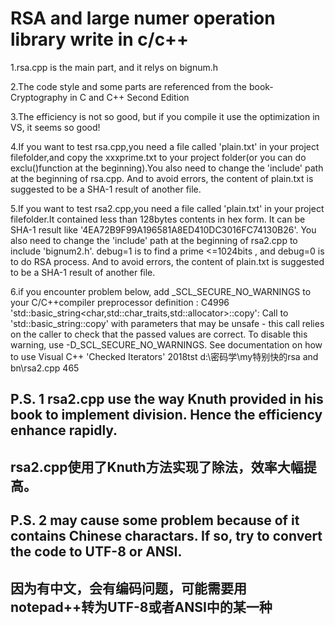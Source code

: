 # RSA and large numer operation library write in c/c++


1.rsa.cpp is the main part, and it relys on bignum.h<br>

2.The code style and some parts are referenced from the book- Cryptography in C and C++ Second Edition<br>

3.The efficiency is not so good, but if you compile it use the optimization in VS, it seems so good!<br>

4.If you want to test rsa.cpp,you need a file called 'plain.txt' in your project filefolder,and copy the xxxprime.txt to your project folder(or you can do exclu()function at the beginning).You also need to change the 'include' path at the beginning of rsa.cpp. And to avoid errors, the content of plain.txt is suggested to be a SHA-1 result of another file.<br>

5.If you want to test rsa2.cpp,you need a file called 'plain.txt' in your project filefolder.It contained less than 128bytes contents in hex form. It can be SHA-1 result like '4EA72B9F99A196581A8ED410DC3016FC74130B26'. You also need to change the 'include' path at the beginning of rsa2.cpp to include 'bignum2.h'. debug=1 is to find a prime <=1024bits , and debug=0 is to do RSA process. And to avoid errors, the content of plain.txt is suggested to be a SHA-1 result of another file.<br>

6.if you encounter problem below, add _SCL_SECURE_NO_WARNINGS to your C/C++compiler preprocessor definition :
C4996	'std::basic_string<char,std::char_traits<char>,std::allocator<char>>::copy': Call to 'std::basic_string::copy' with parameters that may be unsafe - this call relies on the caller to check that the passed values are correct. To disable this warning, use -D_SCL_SECURE_NO_WARNINGS. See documentation on how to use Visual C++ 'Checked Iterators'	2018tst	d:\密码学\my特别快的rsa and bn\rsa2.cpp	465
  
P.S. 1
rsa2.cpp use the way Knuth provided in his book to implement division. Hence the efficiency enhance rapidly.
-
rsa2.cpp使用了Knuth方法实现了除法，效率大幅提高。
-


P.S. 2
may cause some problem because of it contains Chinese charactars. If so, try to convert the code to UTF-8 or ANSI.
-
因为有中文，会有编码问题，可能需要用notepad++转为UTF-8或者ANSI中的某一种
-

